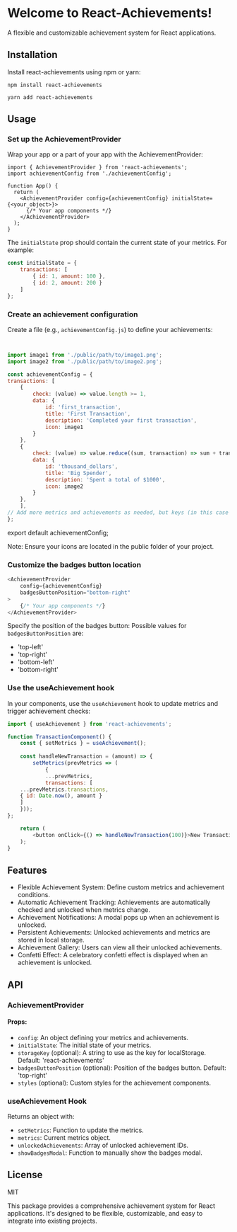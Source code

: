 # Welcome to React-Achievements!

A flexible and customizable achievement system for React applications.

## Installation

Install react-achievements using npm or yarn:

`npm install react-achievements`


`yarn add react-achievements`

## Usage

### Set up the AchievementProvider

Wrap your app or a part of your app with the AchievementProvider:

```javscript
import { AchievementProvider } from 'react-achievements';
import achievementConfig from './achievementConfig';

function App() {
  return (
    <AchievementProvider config={achievementConfig} initialState={<your_object>}>
      {/* Your app components */}
    </AchievementProvider>
  );
}
```

The `initialState` prop should contain the current state of your metrics. For example:

```javascript
const initialState = {
    transactions: [
        { id: 1, amount: 100 },
        { id: 2, amount: 200 }
    ]
};
```

### Create an achievement configuration

Create a file (e.g., `achievementConfig.js`) to define your achievements:


```javascript


import image1 from './public/path/to/image1.png';
import image2 from './public/path/to/image2.png';

const achievementConfig = {
transactions: [
    {
        check: (value) => value.length >= 1,
        data: {
            id: 'first_transaction',
            title: 'First Transaction',
            description: 'Completed your first transaction',
            icon: image1
        }
    },
    {
        check: (value) => value.reduce((sum, transaction) => sum + transaction.amount, 0) >= 1000,
        data: {
            id: 'thousand_dollars',
            title: 'Big Spender',
            description: 'Spent a total of $1000',
            icon: image2
        }
    },
    ],
// Add more metrics and achievements as needed, but keys (in this case transactions) must match with those in initialState variable
};
```

export default achievementConfig;

Note: Ensure your icons are located in the public folder of your project.

### Customize the badges button location

```javascript
<AchievementProvider
    config={achievementConfig}
    badgesButtonPosition="bottom-right"
>
    {/* Your app components */}
</AchievementProvider>
```
Specify the position of the badges button:
Possible values for `badgesButtonPosition` are:
- 'top-left'
- 'top-right'
- 'bottom-left'
- 'bottom-right'



### Use the useAchievement hook

In your components, use the `useAchievement` hook to update metrics and trigger achievement checks:

```javascript
import { useAchievement } from 'react-achievements';

function TransactionComponent() {
    const { setMetrics } = useAchievement();
    
    const handleNewTransaction = (amount) => {
        setMetrics(prevMetrics => (
            {
            ...prevMetrics,
            transactions: [
    ...prevMetrics.transactions,
    { id: Date.now(), amount }
    ]
    }));
};

    return (
        <button onClick={() => handleNewTransaction(100)}>New Transaction</button>
    );
}
```
## Features

- Flexible Achievement System: Define custom metrics and achievement conditions.
- Automatic Achievement Tracking: Achievements are automatically checked and unlocked when metrics change.
- Achievement Notifications: A modal pops up when an achievement is unlocked.
- Persistent Achievements: Unlocked achievements and metrics are stored in local storage.
- Achievement Gallery: Users can view all their unlocked achievements.
- Confetti Effect: A celebratory confetti effect is displayed when an achievement is unlocked.

## API

### AchievementProvider

#### Props:
- `config`: An object defining your metrics and achievements.
- `initialState`: The initial state of your metrics.
- `storageKey` (optional): A string to use as the key for localStorage. Default: 'react-achievements'
- `badgesButtonPosition` (optional): Position of the badges button. Default: 'top-right'
- `styles` (optional): Custom styles for the achievement components.

### useAchievement Hook

Returns an object with:
- `setMetrics`: Function to update the metrics.
- `metrics`: Current metrics object.
- `unlockedAchievements`: Array of unlocked achievement IDs.
- `showBadgesModal`: Function to manually show the badges modal.

## License

MIT

This package provides a comprehensive achievement system for React applications. It's designed to be flexible, customizable, and easy to integrate into existing projects.